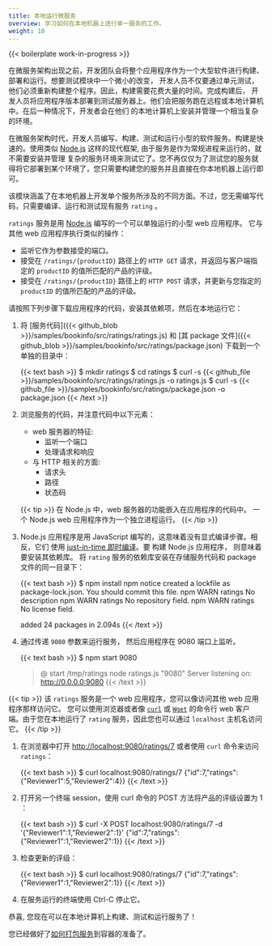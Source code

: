 ```yaml
---
title: 本地运行微服务
overview: 学习如何在本地机器上进行单一服务的工作。
weight: 10
---
```


{{< boilerplate work-in-progress >}}

在微服务架构出现之前，开发团队会将整个应用程序作为一个大型软件进行构建、部署和运行。想要测试模块中一个微小的改变，
开发人员不仅要通过单元测试，他们必须重新构建整个程序。因此，构建需要花费大量的时间。完成构建后，
开发人员将应用程序版本部署到测试服务器上。他们会把服务跑在远程或本地计算机中。在后一种情况下，开发者会在他们
的本地计算机上安装并管理一个相当复杂的环境。

在微服务架构时代，开发人员编写、构建、测试和运行小型的软件服务。构建是快速的。使用类似
 [Node.js](https://nodejs.org/en/) 这样的现代框架, 由于服务是作为常规进程来运行的，就不需要安装并管理
复杂的服务环境来测试它了。您不再仅仅为了测试您的服务就得将它部署到某个环境了，您只需要构建您的服务并且直接在你本地机器上运行即可。

该模块涵盖了在本地机器上开发单个服务所涉及的不同方面。不过，您无需编写代码，只需要编译、运行和测试现有服务 `rating` 。

  `ratings` 服务是用 [Node.js](https://nodejs.org/zh-cn/) 编写的一个可以单独运行的小型 web 应用程序。
 它与其他 web 应用程序执行类似的操作：

- 监听它作为参数接受的端口。
- 接受在 `/ratings/{productID}` 路径上的 `HTTP GET` 请求，并返回与客户端指定的 `productID`
  的值所匹配的产品的评级。
- 接受在 `/ratings/{productID}` 路径上的 `HTTP POST` 请求，并更新与您指定的 `productID`
  的值所匹配的产品的评级。

请按照下列步骤下载应用程序的代码，安装其依赖项，然后在本地运行它：

1. 将 [服务代码]({{< github_blob >}}/samples/bookinfo/src/ratings/ratings.js) 和
    [其 package 文件]({{< github_blob >}}/samples/bookinfo/src/ratings/package.json)
    下载到一个单独的目录中：

    {{< text bash >}}
    $ mkdir ratings
    $ cd ratings
    $ curl -s {{< github_file >}}/samples/bookinfo/src/ratings/ratings.js -o ratings.js
    $ curl -s {{< github_file >}}/samples/bookinfo/src/ratings/package.json -o package.json
    {{< /text >}}

1. 浏览服务的代码，并注意代码中以下元素：
    - web 服务器的特征:
        - 监听一个端口
        - 处理请求和响应
    - 与 HTTP 相关的方面:
        - 请求头
        - 路径
        - 状态码

    {{< tip >}}
    在 Node.js 中，web 服务器的功能嵌入在应用程序的代码中。 一个 Node.js web 应用程序作为一个独立进程运行。
    {{< /tip >}}

1. Node.js 应用程序是用 JavaScript 编写的，这意味着没有显式编译步骤。相反，它们
使用 [just-in-time 即时编译](https://zh.wikipedia.org/wiki/%E5%8D%B3%E6%97%B6%E7%BC%96%E8%AF%91)。要
构建 Node.js 应用程序， 则意味着要安装其依赖库。 将 `rating` 服务的依赖库安装在存储服务代码和 package 文件的同一目录下：

    {{< text bash >}}
    $ npm install
    npm notice created a lockfile as package-lock.json. You should commit this file.
    npm WARN ratings No description
    npm WARN ratings No repository field.
    npm WARN ratings No license field.

    added 24 packages in 2.094s
    {{< /text >}}

1. 通过传递 `9080` 参数来运行服务， 然后应用程序在 9080 端口上监听。

    {{< text bash >}}
    $ npm start 9080
    > @ start /tmp/ratings
    > node ratings.js "9080"
    Server listening on: http://0.0.0.0:9080
    {{< /text >}}

{{< tip >}}
该 `ratings` 服务是一个 web 应用程序，您可以像访问其他 web 应用程序那样访问它。
 您可以使用浏览器或者像
 [`curl`](https://curl.haxx.se) 或 [`Wget`](https://www.gnu.org/software/wget/)
的命令行 web 客户端。由于您在本地运行了 `rating` 服务，因此您也可以通过 `localhost` 主机名访问它。
{{< /tip >}}

1. 在浏览器中打开 [http://localhost:9080/ratings/7](http://localhost:9080/ratings/7) 或者使用 `curl` 命令来访问 `ratings`：

    {{< text bash >}}
    $ curl localhost:9080/ratings/7
    {"id":7,"ratings":{"Reviewer1":5,"Reviewer2":4}}
    {{< /text >}}

1. 打开另一个终端 session，使用 curl 命令的 POST 方法将产品的评级设置为 1 ：

    {{< text bash >}}
    $ curl -X POST localhost:9080/ratings/7 -d '{"Reviewer1":1,"Reviewer2":1}'
    {"id":7,"ratings":{"Reviewer1":1,"Reviewer2":1}}
    {{< /text >}}

1. 检查更新的评级：

    {{< text bash >}}
    $ curl localhost:9080/ratings/7
    {"id":7,"ratings":{"Reviewer1":1,"Reviewer2":1}}
    {{< /text >}}

1. 在服务运行的终端使用 Ctrl-C 停止它。

恭喜, 您现在可以在本地计算机上构建、测试和运行服务了！

您已经做好了[如何打包服务](/zh/docs/examples/microservices-istio/package-service)到容器的准备了。
